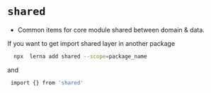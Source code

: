 # `shared`

- Common items for core module shared between domain & data.


If you want to get import shared layer in another package 
```sh
  npx  lerna add shared --scope=package_name
```
and 
```sh
 import {} from 'shared'
```
